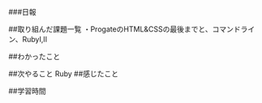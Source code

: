 ###日報


##取り組んだ課題一覧
・ProgateのHTML&CSSの最後までと、コマンドライン、RubyⅠ,Ⅱ

##わかったこと

##次やること
Ruby
##感じたこと

##学習時間
